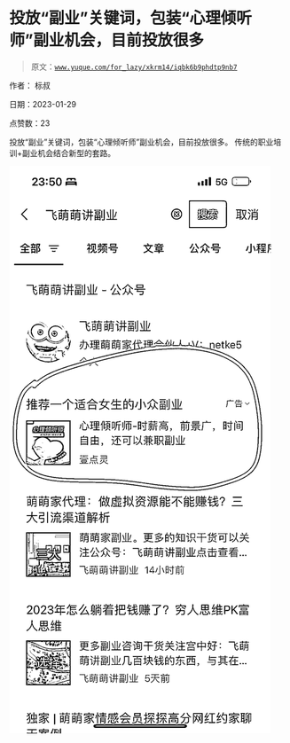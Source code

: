 # 投放“副业”关键词，包装“心理倾听师”副业机会，目前投放很多

> 原文：[`www.yuque.com/for_lazy/xkrm14/iqbk6b9phdtp9nb7`](https://www.yuque.com/for_lazy/xkrm14/iqbk6b9phdtp9nb7)



作者： 标叔 

日期：2023-01-29 

点赞数：23 

投放“副业”关键词，包装“心理倾听师”副业机会，目前投放很多。 传统的职业培训+副业机会结合新型的套路。 

![](img/1e3f0b5aa0298e547efb9f64f574c672.png)  


